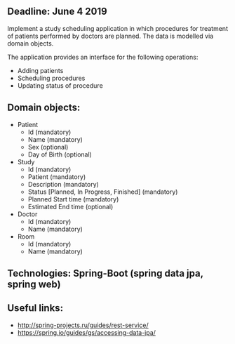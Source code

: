## Deadline: June 4 2019


Implement a study scheduling application in which procedures for treatment of patients performed by doctors are planned. The data is modelled via domain objects.


The application provides an interface for the following operations:
- Adding patients
- Scheduling procedures
- Updating status of procedure


## Domain objects:
- Patient
	* Id (mandatory)
	* Name (mandatory)
	* Sex (optional)
	* Day of Birth (optional)
- Study
	* Id (mandatory)
	* Patient (mandatory)
	* Description (mandatory)
	* Status [Planned, In Progress, Finished] (mandatory)
	* Planned Start time (mandatory)
	* Estimated End time (optional)
-  Doctor
	* Id (mandatory)
	* Name (mandatory)
- Room
	* Id (mandatory)
	* Name (mandatory)


## Technologies: Spring-Boot (**spring data jpa, spring web**)


## Useful links:
- http://spring-projects.ru/guides/rest-service/
- https://spring.io/guides/gs/accessing-data-jpa/
